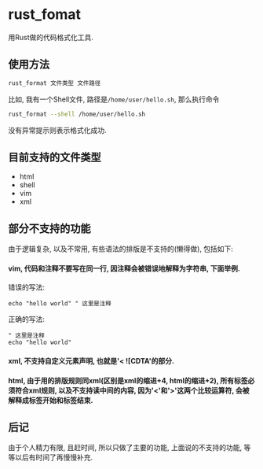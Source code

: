 # rust_fomat
用Rust做的代码格式化工具.

## 使用方法

```bash
rust_format 文件类型 文件路径
```

比如, 我有一个Shell文件, 路径是`/home/user/hello.sh`, 那么执行命令
```bash
rust_format --shell /home/user/hello.sh
```

没有异常提示则表示格式化成功.

## 目前支持的文件类型

- html
- shell
- vim
- xml

## 部分不支持的功能

由于逻辑复杂, 以及不常用, 有些语法的排版是不支持的(懒得做), 包括如下:

#### vim, 代码和注释不要写在同一行, 因注释会被错误地解释为字符串, 下面举例.

错误的写法:
```vim
echo "hello world" " 这里是注释
```

正确的写法:
```vim
" 这里是注释
echo "hello world"
```

#### xml, 不支持自定义元素声明, 也就是'< ![CDTA'的部分.
#### html, 由于用的排版规则同xml(区别是xml的缩进+4, html的缩进+2), 所有标签必须符合xml规则, 以及不支持读<script></script>中间的内容, 因为'<'和'>'这两个比较运算符, 会被解释成标签开始和标签结束.

## 后记

由于个人精力有限, 且赶时间, 所以只做了主要的功能, 上面说的不支持的功能, 等等以后有时间了再慢慢补充.



